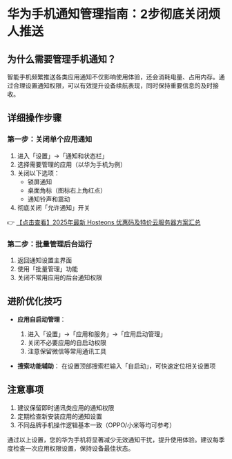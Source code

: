 # 华为手机通知管理指南：2步彻底关闭烦人推送

## 为什么需要管理手机通知？
智能手机频繁推送各类应用通知不仅影响使用体验，还会消耗电量、占用内存。通过合理设置通知权限，可以有效提升设备续航表现，同时保持重要信息的及时接收。

## 详细操作步骤

### 第一步：关闭单个应用通知
1. 进入「设置」→「通知和状态栏」
2. 选择需要管理的应用（以华为手机为例）
3. 关闭以下选项：
   - 锁屏通知
   - 桌面角标（图标右上角红点）
   - 通知铃声和震动
4. 彻底关闭「允许通知」开关

👉 [【点击查看】2025年最新 Hosteons 优惠码及特价云服务器方案汇总](https://bit.ly/hosteons)

### 第二步：批量管理后台运行
1. 返回通知设置主界面
2. 使用「批量管理」功能
3. 关闭不常用应用的后台通知权限

## 进阶优化技巧
- **应用自启动管理**：
  1. 进入「设置」→「应用和服务」→「应用启动管理」
  2. 关闭不必要应用的自启动权限
  3. 注意保留微信等常用通讯工具

- **搜索功能辅助**：
  在设置顶部搜索栏输入「自启动」，可快速定位相关设置项

## 注意事项
1. 建议保留即时通讯类应用的通知权限
2. 定期检查新安装应用的通知设置
3. 不同品牌手机操作逻辑基本一致（OPPO/小米等均可参考）

通过以上设置，您的华为手机将显著减少无效通知干扰，提升使用体验。建议每季度检查一次应用权限设置，保持设备最佳状态。